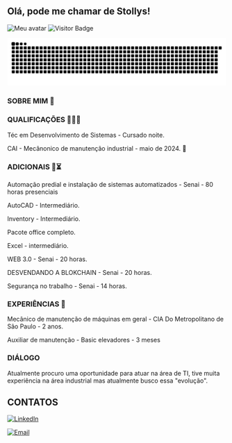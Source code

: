 ## Olá, pode me chamar de Stollys!  
<img src="https://github.com/user-attachments/assets/7967f086-4d1d-48b6-ac6b-75abbd5de881" alt="Meu avatar" width="350" height="345">
<img src="https://visitor-badge.laobi.icu/badge?page_id=Jonathan_Lopes_visitor_badge_simple&left_color=royalblue&right_color=black" alt="Visitor Badge" style="width: 100px; height: auto;">

![GitHub Snake](https://raw.githubusercontent.com/OfficialCodeVoyage/OfficialCodeVoyage/58c1bb0b4dd66b4f7678ea697b5d766d5255c840/github-contribution-grid-snake-dark.svg)

### SOBRE MIM 👾

### QUALIFICAÇÕES 👨‍🎓✨ 

Téc em Desenvolvimento de Sistemas - Cursado noite.

CAI - Mecânonico de manutenção industrial - maio de 2024. 🤖



### ADICIONAIS 🧠⏳

Automação predial e instalação de sistemas automatizados - Senai - 80 horas presenciais

AutoCAD - Intermediário.

Inventory - Intermediário.

Pacote office completo.

Excel - intermediário.

WEB 3.0 - Senai - 20 horas.

DESVENDANDO A BLOKCHAIN - Senai - 20 horas.

Segurança no trabalho - Senai - 14 horas.

### EXPERIÊNCIAS 🤖

Mecânico de manutenção de máquinas em geral - CIA Do Metropolitano de São Paulo - 2 anos.

Auxiliar de manutenção - Basic elevadores - 3 meses 

### DIÁLOGO 

Atualmente procuro uma oportunidade para atuar na área de TI, tive muita experiência na área industrial mas atualmente busco essa "evolução".

## CONTATOS 

[![LinkedIn](https://img.shields.io/badge/LinkedIn-000?style=for-the-badge&logo=linkedin&logoColor=0E76A8)](https://www.linkedin.com/in/jonathan-lopes-bb7217292)

[![Email](https://img.shields.io/badge/Email-000?style=for-the-badge&logo=gmail&logoColor=EA4335)](mailto:lopesjonathan113gmail.com)
